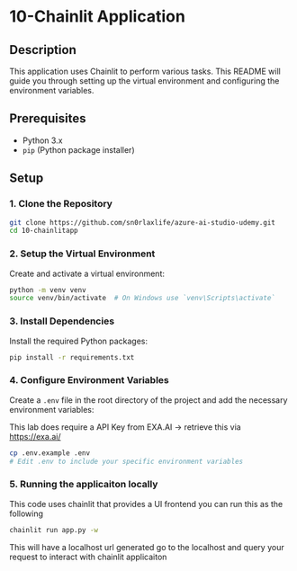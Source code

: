 # 10-Chainlit Application

## Description
This application uses Chainlit to perform various tasks. This README will guide you through setting up the virtual environment and configuring the environment variables.

## Prerequisites
- Python 3.x
- `pip` (Python package installer)

## Setup

### 1. Clone the Repository
```sh
git clone https://github.com/sn0rlaxlife/azure-ai-studio-udemy.git
cd 10-chainlitapp
```

### 2. Setup the Virtual Environment
Create and activate a virtual environment:
```sh
python -m venv venv
source venv/bin/activate  # On Windows use `venv\Scripts\activate`
```

### 3. Install Dependencies
Install the required Python packages:
```sh
pip install -r requirements.txt
```

### 4. Configure Environment Variables
Create a `.env` file in the root directory of the project and add the necessary environment variables:

This lab does require a API Key from EXA.AI -> retrieve this via https://exa.ai/
```sh
cp .env.example .env
# Edit .env to include your specific environment variables
```

### 5. Running the applicaiton locally
This code uses chainlit that provides a UI frontend you can run this as the following
```sh
chainlit run app.py -w
```

This will have a localhost url generated go to the localhost and query your request to interact with chainlit applicaiton
